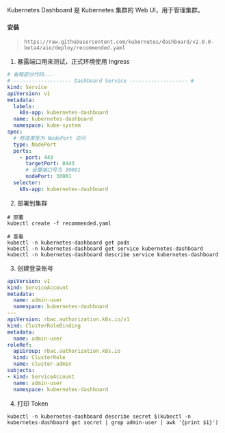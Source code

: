Kubernetes Dashboard 是 Kubernetes 集群的 Web UI，用于管理集群。

#### 安装

> ```
> https://raw.githubusercontent.com/kubernetes/dashboard/v2.0.0-beta4/aio/deploy/recommended.yaml
> ```

1. 暴露端口用来测试，正式环境使用 Ingress 

```yaml
# 省略部分代码...
# ------------------- Dashboard Service ------------------- #
kind: Service
apiVersion: v1
metadata:
  labels:
    k8s-app: kubernetes-dashboard
  name: kubernetes-dashboard
  namespace: kube-system
spec:
  # 修改类型为 NodePort 访问
  type: NodePort
  ports:
    - port: 443
      targetPort: 8443
      # 设置端口号为 30001
      nodePort: 30001
  selector:
    k8s-app: kubernetes-dashboard
```

2. 部署到集群

```shell
# 部署
kubectl create -f recommended.yaml

# 查看
kubectl -n kubernetes-dashboard get pods
kubectl -n kubernetes-dashboard get service kubernetes-dashboard
kubectl -n kubernetes-dashboard describe service kubernetes-dashboard
```

3. 创建登录账号

```yaml
apiVersion: v1
kind: ServiceAccount
metadata:
  name: admin-user
  namespace: kubernetes-dashboard
---
apiVersion: rbac.authorization.k8s.io/v1
kind: ClusterRoleBinding
metadata:
  name: admin-user
roleRef:
  apiGroup: rbac.authorization.k8s.io
  kind: ClusterRole
  name: cluster-admin
subjects:
- kind: ServiceAccount
  name: admin-user
  namespace: kubernetes-dashboard
```

4. 打印 Token

```shell
kubectl -n kubernetes-dashboard describe secret $(kubectl -n kubernetes-dashboard get secret | grep admin-user | awk '{print $1}')
```

